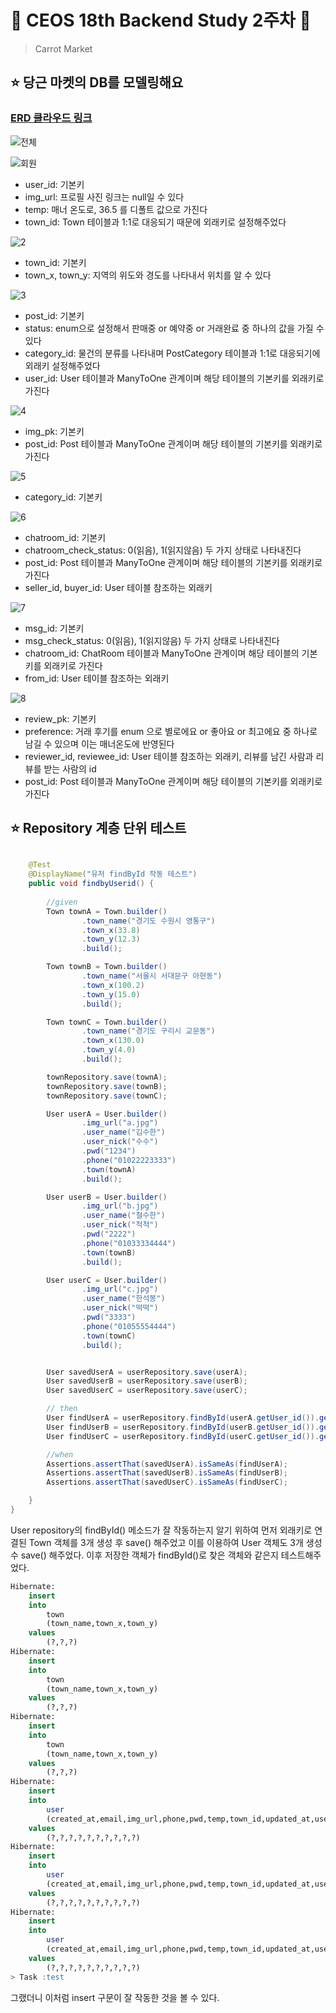 
# 💙 CEOS 18th Backend Study 2주차 💙
> Carrot Market

## ⭐ 당근 마켓의 DB를 모델링해요
<h3><a href="https://www.erdcloud.com/d/vXaKFFLfH32vRQKZq">ERD 클라우드 링크</a></h3>

![전체](https://github.com/nzeong/Spring-study/assets/121355994/3f4b3d18-686e-4380-88dc-2f82a8dcceb1)<br>

![회원](https://github.com/nzeong/Spring-study/assets/121355994/3013040b-7ed6-435d-b4d0-7059b0b540b8)<br>

- user_id: 기본키
- img_url: 프로필 사진 링크는 null일 수 있다
- temp: 매너 온도로, 36.5 를 디폴트 값으로 가진다
- town_id: Town 테이블과 1:1로 대응되기 때문에 외래키로 설정해주었다

![2](https://github.com/nzeong/Spring-study/assets/121355994/0491ac91-28dc-4e8c-8011-c7e229c8e859)<br>

- town_id: 기본키
- town_x, town_y: 지역의 위도와 경도를 나타내서 위치를 알 수 있다

![3](https://github.com/nzeong/Spring-study/assets/121355994/5a6961ce-d587-4ce3-ab87-48326b8675e5)<br>

- post_id: 기본키
- status: enum으로 설정해서 판매중 or 예약중 or 거래완료 중 하나의 값을 가질 수 있다
- category_id: 물건의 분류를 나타내며 PostCategory 테이블과 1:1로 대응되기에 외래키 설정해주었다
- user_id: User 테이블과 ManyToOne 관계이며 해당 테이블의 기본키를 외래키로 가진다

![4](https://github.com/nzeong/Spring-study/assets/121355994/4836b96e-e7f6-4e06-8058-dbf51ecc533d)<br>

- img_pk: 기본키
- post_id: Post 테이블과 ManyToOne 관계이며 해당 테이블의 기본키를 외래키로 가진다

![5](https://github.com/nzeong/Spring-study/assets/121355994/4c80af67-c3a7-4630-bbab-b12c4be32ad5)<br>

- category_id: 기본키

![6](https://github.com/nzeong/Spring-study/assets/121355994/9c502203-7480-47b6-9c8c-e89cdcb4487b)<br>

- chatroom_id: 기본키
- chatroom_check_status: 0(읽음), 1(읽지않음) 두 가지 상태로 나타내진다
- post_id: Post 테이블과 ManyToOne 관계이며 해당 테이블의 기본키를 외래키로 가진다
- seller_id, buyer_id: User 테이블 참조하는 외래키

![7](https://github.com/nzeong/Spring-study/assets/121355994/6d889807-2527-49f0-a5d0-bb889604197c)<br>

- msg_id: 기본키
- msg_check_status: 0(읽음), 1(읽지않음) 두 가지 상태로 나타내진다
- chatroom_id: ChatRoom 테이블과 ManyToOne 관계이며 해당 테이블의 기본키를 외래키로 가진다
- from_id: User 테이블 참조하는 외래키

![8](https://github.com/nzeong/Spring-study/assets/121355994/23da869c-2c51-4d96-9ba4-d6277a325ce6)<br>

- review_pk: 기본키
- preference: 거래 후기를 enum 으로 별로에요 or 좋아요 or 최고에요 중 하나로 남길 수 있으며 이는 매너온도에 반영된다
- reviewer_id, reviewee_id: User 테이블 참조하는 외래키, 리뷰를 남긴 사람과 리뷰를 받는 사람의 id
- post_id: Post 테이블과 ManyToOne 관계이며 해당 테이블의 기본키를 외래키로 가진다

## ⭐ Repository 계층 단위 테스트
```java

    @Test
    @DisplayName("유저 findById 작동 테스트")
    public void findbyUserid() {
    
        //given
        Town townA = Town.builder()
                .town_name("경기도 수원시 영통구")
                .town_x(33.8)
                .town_y(12.3)
                .build();

        Town townB = Town.builder()
                .town_name("서울시 서대문구 아현동")
                .town_x(100.2)
                .town_y(15.0)
                .build();

        Town townC = Town.builder()
                .town_name("경기도 구리시 교문동")
                .town_x(130.0)
                .town_y(4.0)
                .build();

        townRepository.save(townA);
        townRepository.save(townB);
        townRepository.save(townC);

        User userA = User.builder()
                .img_url("a.jpg")
                .user_name("김수한")
                .user_nick("수수")
                .pwd("1234")
                .phone("01022223333")
                .town(townA)
                .build();

        User userB = User.builder()
                .img_url("b.jpg")
                .user_name("철수한")
                .user_nick("척척")
                .pwd("2222")
                .phone("01033334444")
                .town(townB)
                .build();

        User userC = User.builder()
                .img_url("c.jpg")
                .user_name("한석봉")
                .user_nick("떡떡")
                .pwd("3333")
                .phone("01055554444")
                .town(townC)
                .build();


        User savedUserA = userRepository.save(userA);
        User savedUserB = userRepository.save(userB);
        User savedUserC = userRepository.save(userC);

        // then
        User findUserA = userRepository.findById(userA.getUser_id()).get();
        User findUserB = userRepository.findById(userB.getUser_id()).get();
        User findUserC = userRepository.findById(userC.getUser_id()).get();

        //when
        Assertions.assertThat(savedUserA).isSameAs(findUserA);
        Assertions.assertThat(savedUserB).isSameAs(findUserB);
        Assertions.assertThat(savedUserC).isSameAs(findUserC);

    }
}
```
User repository의 findById() 메소드가 잘 작동하는지 알기 위하여 먼저 외래키로 연결된 Town 객체를 3개 생성 후 save() 해주었고 이를 이용하여 User 객체도 3개 생성 수 save() 해주었다. 이후 저장한 객체가 findById()로 찾은 객체와 같은지 테스트해주었다.

```sql
Hibernate: 
    insert 
    into
        town
        (town_name,town_x,town_y) 
    values
        (?,?,?)
Hibernate: 
    insert 
    into
        town
        (town_name,town_x,town_y) 
    values
        (?,?,?)
Hibernate: 
    insert 
    into
        town
        (town_name,town_x,town_y) 
    values
        (?,?,?)
Hibernate: 
    insert 
    into
        user
        (created_at,email,img_url,phone,pwd,temp,town_id,updated_at,user_name,user_nick) 
    values
        (?,?,?,?,?,?,?,?,?,?)
Hibernate: 
    insert 
    into
        user
        (created_at,email,img_url,phone,pwd,temp,town_id,updated_at,user_name,user_nick) 
    values
        (?,?,?,?,?,?,?,?,?,?)
Hibernate: 
    insert 
    into
        user
        (created_at,email,img_url,phone,pwd,temp,town_id,updated_at,user_name,user_nick) 
    values
        (?,?,?,?,?,?,?,?,?,?)
> Task :test
```

그랬더니 이처럼 insert 구문이 잘 작동한 것을 볼 수 있다.
